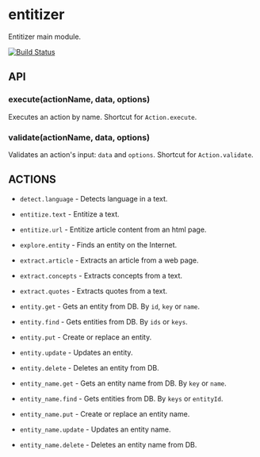 # entitizer

Entitizer main module.

[![Build Status](https://travis-ci.org/entitizer/entitizer-js.svg?branch=master)](https://travis-ci.org/entitizer/entitizer-js)

## API

### execute(actionName, data, options)

Executes an action by name. Shortcut for `Action.execute`.

### validate(actionName, data, options)

Validates an action's input: `data` and `options`. Shortcut for `Action.validate`.


## ACTIONS

- `detect.language` - Detects language in a text.
- `entitize.text` - Entitize a text.
- `entitize.url` - Entitize article content from an html page.
- `explore.entity` - Finds an entity on the Internet.
- `extract.article` - Extracts an article from a web page.
- `extract.concepts` - Extracts concepts from a text.
- `extract.quotes` - Extracts quotes from a text.

- `entity.get` - Gets an entity from DB. By `id`, `key` or `name`.
- `entity.find` - Gets entities from DB. By `ids` or `keys`.
- `entity.put` - Create or replace an entity.
- `entity.update` - Updates an entity.
- `entity.delete` - Deletes an entity from DB.

- `entity_name.get` - Gets an entity name from DB. By `key` or `name`.
- `entity_name.find` - Gets entities from DB. By `keys` or `entityId`.
- `entity_name.put` - Create or replace an entity name.
- `entity_name.update` - Updates an entity name.
- `entity_name.delete` - Deletes an entity name from DB.
